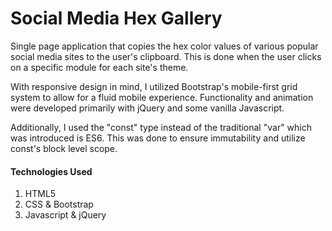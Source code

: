 # Social Media Hex Gallery

Single page application that copies the hex color values of various popular social media sites to the user's clipboard.
This is done when the user clicks on a specific module for each site's theme.

With responsive design in mind, I utilized Bootstrap's mobile-first grid system to allow for a fluid mobile experience.
Functionality and animation were developed primarily with jQuery and some vanilla Javascript.

Additionally, I used the "const" type instead of the traditional "var" which was introduced is ES6.
This was done to ensure immutability and utilize const's block level scope. 

#### Technologies Used
1. HTML5
2. CSS & Bootstrap
3. Javascript & jQuery
